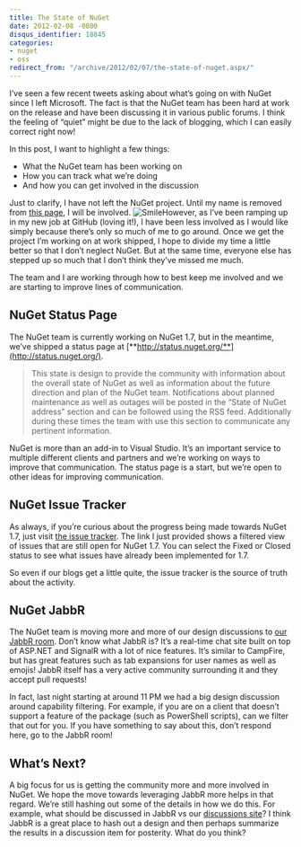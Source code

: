 ```yaml
---
title: The State of NuGet
date: 2012-02-08 -0800
disqus_identifier: 18845
categories:
- nuget
- oss
redirect_from: "/archive/2012/02/07/the-state-of-nuget.aspx/"
---
```


I’ve seen a few recent tweets asking about what’s going on with NuGet
since I left Microsoft. The fact is that the NuGet team has been hard at
work on the release and have been discussing it in various public
forums. I think the feeling of “quiet” might be due to the lack of
blogging, which I can easily correct right now!

In this post, I want to highlight a few things:

-   What the NuGet team has been working on
-   How you can track what we’re doing
-   And how you can get involved in the discussion

Just to clarify, I have not left the NuGet project. Until my name is
removed from [this
page](http://www.outercurve.org/Galleries/ASPNETOpenSourceGallery/NuGet "NuGet on Outercurve"),
I will be involved.
![Smile](https://haacked.com/images/haacked_com/WindowsLiveWriter/The-State-of-NuGet_A57C/wlEmoticon-smile_2.png)However,
as I’ve been ramping up in my new job at GitHub (loving it!), I have
been less involved as I would like simply because there’s only so much
of me to go around. Once we get the project I’m working on at work
shipped, I hope to divide my time a little better so that I don’t
neglect NuGet. But at the same time, everyone else has stepped up so
much that I don’t think they’ve missed me much.

The team and I are working through how to best keep me involved and we
are starting to improve lines of communication.

NuGet Status Page
-----------------

The NuGet team is currently working on NuGet 1.7, but in the meantime,
we’ve shipped a status page at
[**http://status.nuget.org/**](http://status.nuget.org/).

> This state is design to provide the community with information about
> the overall state of NuGet as well as information about the future
> direction and plan of the NuGet team. Notifications about planned
> maintenance as well as outages will be posted in the “State of NuGet
> address” section and can be followed using the RSS feed. Additionally
> during these times the team with use this section to communicate any
> pertinent information.

NuGet is more than an add-in to Visual Studio. It’s an important service
to multiple different clients and partners and we’re working on ways to
improve that communication. The status page is a start, but we’re open
to other ideas for improving communication.

NuGet Issue Tracker
-------------------

As always, if you’re curious about the progress being made towards NuGet
1.7, just visit [the issue
tracker](http://nuget.codeplex.com/workitem/list/advanced?keyword=&status=Open%20%28not%20closed%29&type=All&priority=All&release=NuGet%201.7&assignedTo=All&component=All&sortField=LastUpdatedDate&sortDirection=Descending&page=0 "NuGet Issue Tracker").
The link I just provided shows a filtered view of issues that are still
open for NuGet 1.7. You can select the Fixed or Closed status to see
what issues have already been implemented for 1.7.

So even if our blogs get a little quite, the issue tracker is the source
of truth about the activity.

NuGet JabbR
-----------

The NuGet team is moving more and more of our design discussions to [our
JabbR room](http://jabbr.net/#/rooms/nuget "NuGet JabbR Room"). Don’t
know what JabbR is? It’s a real-time chat site built on top of ASP.NET
and SignalR with a lot of nice features. It’s similar to CampFire, but
has great features such as tab expansions for user names as well as
emojis! JabbR itself has a very active community surrounding it and they
accept pull requests!

In fact, last night starting at around 11 PM we had a big design
discussion around capability filtering. For example, if you are on a
client that doesn’t support a feature of the package (such as PowerShell
scripts), can we filter that out for you. If you have something to say
about this, don’t respond here, go to the JabbR room!

What’s Next?
------------

A big focus for us is getting the community more and more involved in
NuGet. We hope the move towards leveraging JabbR more helps in that
regard. We’re still hashing out some of the details in how we do this.
For example, what should be discussed in JabbR vs our [discussions
site](http://nuget.codeplex.com/discussions "NuGet Discussions site.")?
I think JabbR is a great place to hash out a design and then perhaps
summarize the results in a discussion item for posterity. What do you
think?


